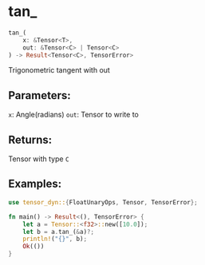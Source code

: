 # tan_
```rust
tan_(
    x: &Tensor<T>, 
    out: &Tensor<C> | Tensor<C>
) -> Result<Tensor<C>, TensorError>
```
Trigonometric tangent with out
## Parameters:
`x`: Angle(radians)
`out`: Tensor to write to
## Returns:
Tensor with type `C`
## Examples:
```rust
use tensor_dyn::{FloatUnaryOps, Tensor, TensorError};

fn main() -> Result<(), TensorError> {
    let a = Tensor::<f32>::new([10.0]);
    let b = a.tan_(&a)?;
    println!("{}", b);
    Ok(())
}
```